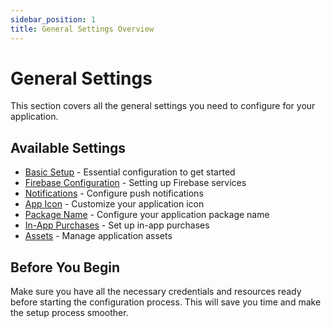 ```yaml
---
sidebar_position: 1
title: General Settings Overview
---
```


# General Settings

This section covers all the general settings you need to configure for your application.

## Available Settings

- [Basic Setup](./basicsetup.md) - Essential configuration to get started
- [Firebase Configuration](./firebase.md) - Setting up Firebase services
- [Notifications](./notifications.md) - Configure push notifications
- [App Icon](./appicon.md) - Customize your application icon
- [Package Name](./packagename.md) - Configure your application package name
- [In-App Purchases](./iap.md) - Set up in-app purchases
- [Assets](./assets.md) - Manage application assets

## Before You Begin

Make sure you have all the necessary credentials and resources ready before starting the configuration process. This will save you time and make the setup process smoother.
